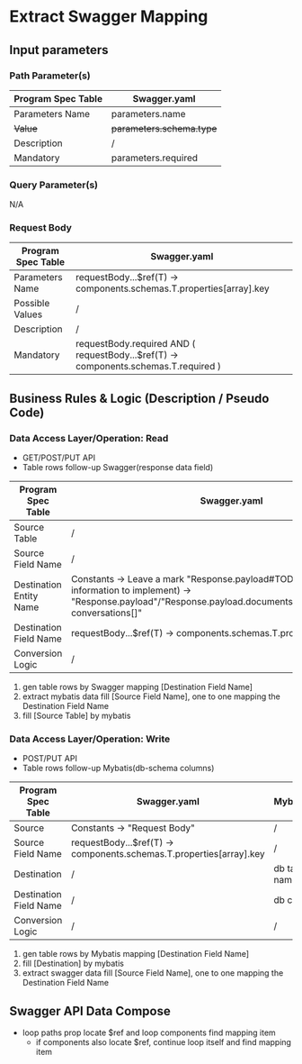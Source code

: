 # Extract Swagger Mapping

## Input parameters

### Path Parameter(s)

| Program Spec Table | Swagger.yaml               |
|--------------------|----------------------------|
| Parameters Name    | parameters.name            |
| ~~Value~~          | ~~parameters.schema.type~~ |
| Description        | /                          |
| Mandatory          | parameters.required        |

### Query Parameter(s)

N/A

### Request Body

| Program Spec Table | Swagger.yaml                                                                        |
|--------------------|-------------------------------------------------------------------------------------|
| Parameters Name    | requestBody...$ref(T) ->  components.schemas.T.properties[array].key                |
| Possible Values    | /                                                                                   |
| Description        | /                                                                                   |
| Mandatory          | requestBody.required AND ( requestBody...$ref(T) -> components.schemas.T.required ) |

## Business Rules & Logic (Description / Pseudo Code)

### Data Access Layer/Operation: Read

- GET/POST/PUT API
- Table rows follow-up Swagger(response data field)

| Program Spec Table      | Swagger.yaml                                                                                                                                                                          | Mybatis.xml   |
|-------------------------|---------------------------------------------------------------------------------------------------------------------------------------------------------------------------------------|---------------|
| Source Table            | /                                                                                                                                                                                     | db table name |
| Source Field Name       | /                                                                                                                                                                                     | db columns    |	
| Destination Entity Name | Constants -> Leave a mark "Response.payload#TODO" // (Insufficient information to implement) -> "Response.payload"/"Response.payload.documents[]"/"Response.payload. conversations[]" | /             |
| Destination Field Name  | requestBody...$ref(T) ->  components.schemas.T.properties[array].key                                                                                                                  | /             |
| Conversion Logic        | /                                                                                                                                                                                     | /             |

1. gen table rows by Swagger mapping [Destination Field Name]
2. extract mybatis data fill [Source Field Name], one to one mapping the Destination Field Name
3. fill [Source Table] by mybatis

### Data Access Layer/Operation: Write

- POST/PUT API
- Table rows follow-up Mybatis(db-schema columns)

| Program Spec Table     | Swagger.yaml                                                         | Mybatis.xml   |
|------------------------|----------------------------------------------------------------------|---------------|
| Source                 | Constants -> "Request Body"                                          | /             |
| Source Field Name      | requestBody...$ref(T) ->  components.schemas.T.properties[array].key | /             |	
| Destination            | /                                                                    | db table name |
| Destination Field Name | /                                                                    | db columns    |
| Conversion Logic       | /                                                                    | /             |

1. gen table rows by Mybatis mapping [Destination Field Name]
2. fill [Destination] by mybatis
3. extract swagger data fill [Source Field Name], one to one mapping the Destination Field Name

## Swagger API Data Compose

- loop paths prop locate $ref and loop components find mapping item
    - if components also locate $ref, continue loop itself and find mapping item